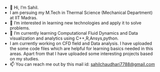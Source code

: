 - 👋 Hi, I’m Sahil.
- I am persuing my M.Tech in Thermal Science (Mechanical Department) at IIT Madras.
- 👀 I’m interested in learning new technologies and apply it to solve problems. 
- 🌱 I’m currently learning Computational Fluid Dynamics and Data visualization and analytics using C++,R,Ansys,python.
- I am currently working on CFD field and Data analysis. I have uploaded the some code files which are helpful for learning basics needed in this areas. Apart from that I have uploaded some interesting projects based on my studies.
- 📫 You can reach me out by this mail id: sahilchaudhari7788@gmail.com
